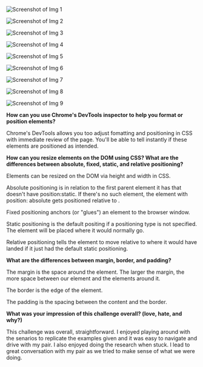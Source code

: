 ![Screenshot of Img 1](imgs/1.png)

![Screenshot of Img 2](imgs/2.png)

![Screenshot of Img 3](imgs/3.png)

![Screenshot of Img 4](imgs/4.png)

![Screenshot of Img 5](imgs/5.png)

![Screenshot of Img 6](imgs/6.png)

![Screenshot of Img 7](imgs/7.png)

![Screenshot of Img 8](imgs/8.png)

![Screenshot of Img 9](imgs/9.png)

**How can you use Chrome's DevTools inspector to help you format or position elements?**

Chrome's DevTools allows you too adjust fomatting and positioning in CSS with immediate review of the page. You'll be able to tell instantly if these elements are positioned as intended.


**How can you resize elements on the DOM using CSS?
What are the differences between absolute, fixed, static, and relative positioning?**

Elements can be resized on the DOM via height and width in CSS.

Absolute positioning is in relation to the first parent element it has that doesn't have position:static. If there's no such element, the element with position: absolute gets positioned relative to <html>.

Fixed positioning anchors (or "glues") an element to the browser window.

Static positioning is the default positing if a positioning type is not specified. The element will be placed where it would normally go.

Relative positioning tells the element to move relative to where it would have landed if it just had the default static positioning.


**What are the differences between margin, border, and padding?**

The margin is the space around the element. The larger the margin, the more space between our element and the elements around it.

The border is the edge of the element.

The padding is the spacing between the content and the border.


**What was your impression of this challenge overall? (love, hate, and why?)**

This challenge was overall, straightforward. I enjoyed playing around with the senarios to replicate the examples given and it was easy to navigate and drive with my pair. I also enjoyed doing the research when stuck. I lead to great conversation with my pair as we tried to make sense of what we were doing.
